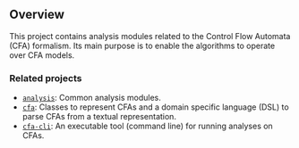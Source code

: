 ## Overview

This project contains analysis modules related to the Control Flow Automata (CFA) formalism. Its main purpose is to enable the algorithms to operate over CFA models.

### Related projects

* [`analysis`](../../analysis/README.md): Common analysis modules.
* [`cfa`](../cfa/README.md): Classes to represent CFAs and a domain specific language (DSL) to parse CFAs from a textual representation.
* [`cfa-cli`](../cfa-cli/README.md): An executable tool (command line) for running analyses on CFAs.